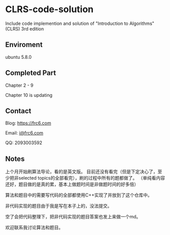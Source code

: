# CLRS-code-solution

Include code implemention and solution of "Introduction to Algorithms" (CLRS) 3rd edition

## Enviroment

ubuntu 5.8.0

## Completed Part

Chapter 2 - 9

Chapter 10 is updating

## Contact

Blog: https://frc6.com

Email: i@frc6.com

QQ: 2093003592

## Notes

上个月开始刷算法导论，看的是英文版。
目前还没有看完（但是下定决心了，至少把非selected topics的全部看完），刷的过程中所有的题都做了。
（单纯看内容还好，题目做的是真的累，基本上做题时间是非做题时间的好多倍）

算法和题目中的需要写代码的全部都使用C++实现了并放到了这个仓库中。

非代码实现的题目由于我是写在本子上的，没法提交。

空了会把代码整理下，把非代码实现的题目答案也发上来做一个md。

欢迎联系我讨论算法和题目。
